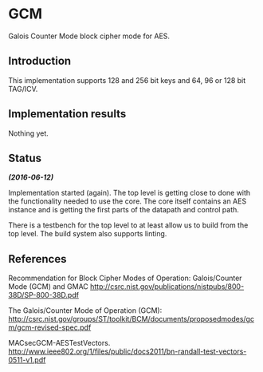 GCM
===

Galois Counter Mode block cipher mode for AES.


## Introduction ##

This implementation supports 128 and 256 bit keys and 64, 96
or 128 bit TAG/ICV.


## Implementation results ##

Nothing yet.


## Status ##

***(2016-06-12)***

Implementation started (again). The top level is getting close to done
with the functionality needed to use the core. The core itself contains
an AES instance and is getting the first parts of the datapath and
control path.

There is a testbench for the top level to at least allow us to build
from the top level. The build system also supports linting.



## References ##

Recommendation for Block Cipher Modes of Operation: Galois/Counter Mode
(GCM) and GMAC
http://csrc.nist.gov/publications/nistpubs/800-38D/SP-800-38D.pdf

The Galois/Counter Mode of Operation (GCM):
http://csrc.nist.gov/groups/ST/toolkit/BCM/documents/proposedmodes/gcm/gcm-revised-spec.pdf

MACsecGCM-AESTestVectors.
http://www.ieee802.org/1/files/public/docs2011/bn-randall-test-vectors-0511-v1.pdf
